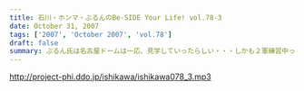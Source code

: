 ```yaml
---
title: 石川・ホンマ・ぶるんのBe-SIDE Your Life! vol.78-3
date: October 31, 2007
tags: ['2007', 'October 2007', 'vol.78']
draft: false
summary: ぶるん氏は名古屋ドームは一応、見学していったらしい・・・しかも２軍練習中って・・・タイミングよければ日本シリーズ行けたのに！と歯がゆい表情を浮かべていました。次回は、石川独行！でビーサイ九州初上陸となります〜。詳しくはお知らせをチェック。九州の猛者たちは来てくれるのかなぁ。NAMAE
---
```


http://project-phi.ddo.jp/ishikawa/ishikawa078_3.mp3
